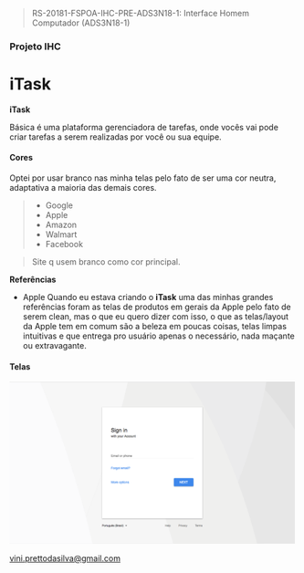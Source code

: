 > RS-20181-FSPOA-IHC-PRE-ADS3N18-1: Interface Homem Computador (ADS3N18-1)

### Projeto IHC

# iTask

**iTask**

Básica é uma plataforma gerenciadora de tarefas, onde vocês vai pode 
criar tarefas a serem realizadas por você ou sua equipe.

#### Cores

Optei por usar branco nas minha telas pelo fato de ser uma cor neutra, adaptativa a maioria das demais cores.

> + Google
> + Apple
> + Amazon
> + Walmart
> + Facebook

> Site q usem branco como cor principal.

**Referências**

+ Apple
Quando eu estava criando o **iTask** uma das minhas grandes referências foram as telas de produtos em gerais da Apple pelo fato de serem clean, mas o que eu quero dizer com isso, o que as telas/layout da Apple tem em comum são a beleza em poucas coisas, telas limpas intuitivas e que entrega pro usuário apenas o necessário, nada maçante ou extravagante.

#### Telas

<img src="../img/login.png" alt="Login" width="500">



vini.prettodasilva@gmail.com